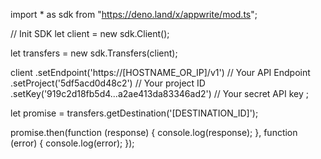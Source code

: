 import * as sdk from "https://deno.land/x/appwrite/mod.ts";

// Init SDK
let client = new sdk.Client();

let transfers = new sdk.Transfers(client);

client
    .setEndpoint('https://[HOSTNAME_OR_IP]/v1') // Your API Endpoint
    .setProject('5df5acd0d48c2') // Your project ID
    .setKey('919c2d18fb5d4...a2ae413da83346ad2') // Your secret API key
;


let promise = transfers.getDestination('[DESTINATION_ID]');

promise.then(function (response) {
    console.log(response);
}, function (error) {
    console.log(error);
});